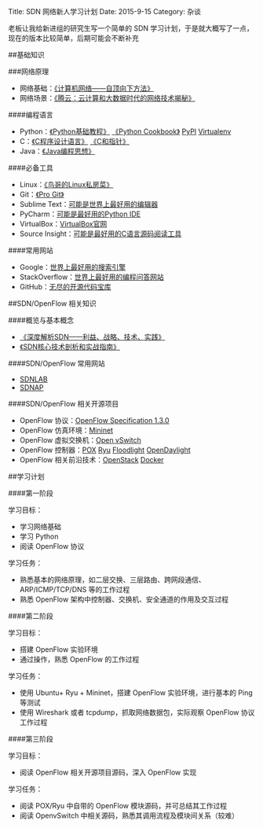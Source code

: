 Title: SDN 网络新人学习计划
Date: 2015-9-15
Category: 杂谈

老板让我给新进组的研究生写一个简单的 SDN 学习计划，于是就大概写了一点，现在的版本比较简单，后期可能会不断补充

##基础知识

###网络原理

* 网络基础：[《计算机网络——自顶向下方法》](http://book.douban.com/subject/1391207/)
* 网络场景：[《腾云：云计算和大数据时代的网络技术揭秘》](http://book.douban.com/subject/21966988/)

####编程语言

* Python：[《Python基础教程》](http://book.douban.com/subject/4866934/) [《Python Cookbook》](http://book.douban.com/subject/4828875/) [PyPI](https://pypi.python.org/pypi) [Virtualenv](https://virtualenv.pypa.io/en/latest/)
* C：[《C程序设计语言》](http://book.douban.com/subject/1139336/) [《C和指针》](http://book.douban.com/subject/3012360/)
* Java：[《Java编程思想》](http://book.douban.com/subject/2130190/)

####必备工具

* Linux：[《鸟哥的Linux私房菜》](http://book.douban.com/subject/4889838/)
* Git：[《Pro Git》](http://git-scm.com/book/zh/v1/)
* Sublime Text：[可能是世界上最好用的编辑器](http://www.sublimetext.com/)
* PyCharm：[可能是最好用的Python IDE](https://www.jetbrains.com/pycharm/)
* VirtualBox：[VirtualBox官网](https://www.virtualbox.org/)
* Source Insight：[可能是最好用的C语言源码阅读工具](http://www.sourceinsight.com/)

####常用网站

* Google：[世界上最好用的搜索引擎](https://www.google.com.hk)
* StackOverflow：[世界上最好用的编程问答网站](http://www.stackoverflow.com)
* GitHub：[无尽的开源代码宝库](https://github.com)

##SDN/OpenFlow 相关知识

####概览与基本概念

* [《深度解析SDN——利益、战略、技术、实践》](http://book.douban.com/subject/25779099/)
* [《SDN核心技术剖析和实战指南》](http://book.douban.com/subject/25723063/)

####SDN/OpenFlow 常用网站

* [SDNLAB](http://www.sdnlab.com)
* [SDNAP](http://www.sdnap.com)

####SDN/OpenFlow 相关开源项目

* OpenFlow 协议：[OpenFlow Specification 1.3.0](http://www.sdnap.com/wp-content/uploads/openflow/openflow-spec-v1.3.0-SDNAP_CN.pdf)
* OpenFlow 仿真环境：[Mininet](http://mininet.org)
* OpenFlow 虚拟交换机：[Open vSwitch](http://openvswitch.org/)
* OpenFlow 控制器：[POX](http://www.noxrepo.org/pox/about-pox/) [Ryu](http://osrg.github.io/ryu/) [Floodlight](http://www.projectfloodlight.org/floodlight/) [OpenDaylight](https://www.opendaylight.org/)
* OpenFlow 相关前沿技术：[OpenStack](http://www.openstack.org/) [Docker](https://www.docker.com/)

##学习计划

####第一阶段

学习目标：

* 学习网络基础
* 学习 Python
* 阅读 OpenFlow 协议

学习任务：

* 熟悉基本的网络原理，如二层交换、三层路由、跨网段通信、ARP/ICMP/TCP/DNS 等的工作过程
* 熟悉 OpenFlow 架构中控制器、交换机、安全通道的作用及交互过程

####第二阶段

学习目标：

* 搭建 OpenFlow 实验环境
* 通过操作，熟悉 OpenFlow 的工作过程

学习任务：

* 使用 Ubuntu+ Ryu + Mininet，搭建 OpenFlow 实验环境，进行基本的 Ping 等测试
* 使用 Wireshark 或者 tcpdump，抓取网络数据包，实际观察 OpenFlow 协议工作过程

####第三阶段

学习目标：

* 阅读 OpenFlow 相关开源项目源码，深入 OpenFlow 实现

学习任务：

* 阅读 POX/Ryu 中自带的 OpenFlow 模块源码，并可总结其工作过程
* 阅读 OpenvSwitch 中相关源码，熟悉其调用流程及模块间关系（较难）